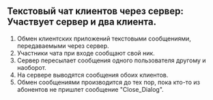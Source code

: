 ## Текстовый чат клиентов через сервер: Участвует сервер и два клиента.
1. Обмен клиентских приложений текстовыми сообщениями, передаваемыми через сервер. 
2. Участники чата при входе сообщают свой ник. 
3. Сервер пересылает сообщения одного пользователя другому и наоборот.
4. На сервере выводятся сообщения обоих клиентов. 
5. Обмен сообщениями производится до тех пор, пока кто-то из абонентов не пришлет сообщение "Close_Dialog".
